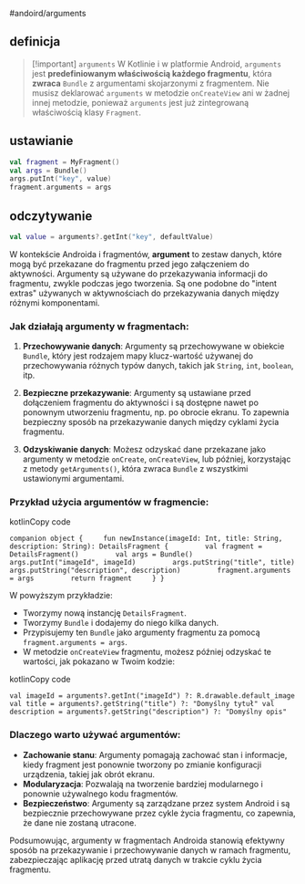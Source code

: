 #andoird/arguments

## definicja
>[!important] `arguments`
> W Kotlinie i w platformie Android, `arguments` jest
>  **predefiniowanym właściwością każdego fragmentu**, 
>  która **zwraca** `Bundle` z argumentami skojarzonymi z fragmentem. 
>  Nie musisz deklarować `arguments` w metodzie `onCreateView` ani w żadnej innej metodzie, ponieważ `arguments` jest już zintegrowaną właściwością klasy `Fragment`.

## ustawianie
```kotlin
val fragment = MyFragment()
val args = Bundle()
args.putInt("key", value)
fragment.arguments = args

```


## odczytywanie
```kotlin
val value = arguments?.getInt("key", defaultValue)

```


W kontekście Androida i fragmentów, **argument** to zestaw danych, które mogą być przekazane do fragmentu przed jego załączeniem do aktywności. Argumenty są używane do przekazywania informacji do fragmentu, zwykle podczas jego tworzenia. Są one podobne do "intent extras" używanych w aktywnościach do przekazywania danych między różnymi komponentami.

### Jak działają argumenty w fragmentach:

1. **Przechowywanie danych**: Argumenty są przechowywane w obiekcie `Bundle`, który jest rodzajem mapy klucz-wartość używanej do przechowywania różnych typów danych, takich jak `String`, `int`, `boolean`, itp.
    
2. **Bezpieczne przekazywanie**: Argumenty są ustawiane przed dołączeniem fragmentu do aktywności i są dostępne nawet po ponownym utworzeniu fragmentu, np. po obrocie ekranu. To zapewnia bezpieczny sposób na przekazywanie danych między cyklami życia fragmentu.
    
3. **Odzyskiwanie danych**: Możesz odzyskać dane przekazane jako argumenty w metodzie `onCreate`, `onCreateView`, lub później, korzystając z metody `getArguments()`, która zwraca `Bundle` z wszystkimi ustawionymi argumentami.
    

### Przykład użycia argumentów w fragmencie:

kotlinCopy code

`companion object {     fun newInstance(imageId: Int, title: String, description: String): DetailsFragment {         val fragment = DetailsFragment()         val args = Bundle()         args.putInt("imageId", imageId)         args.putString("title", title)         args.putString("description", description)         fragment.arguments = args         return fragment     } }`

W powyższym przykładzie:

- Tworzymy nową instancję `DetailsFragment`.
- Tworzymy `Bundle` i dodajemy do niego kilka danych.
- Przypisujemy ten `Bundle` jako argumenty fragmentu za pomocą `fragment.arguments = args`.
- W metodzie `onCreateView` fragmentu, możesz później odzyskać te wartości, jak pokazano w Twoim kodzie:

kotlinCopy code

`val imageId = arguments?.getInt("imageId") ?: R.drawable.default_image val title = arguments?.getString("title") ?: "Domyślny tytuł" val description = arguments?.getString("description") ?: "Domyślny opis"`

### Dlaczego warto używać argumentów:

- **Zachowanie stanu**: Argumenty pomagają zachować stan i informacje, kiedy fragment jest ponownie tworzony po zmianie konfiguracji urządzenia, takiej jak obrót ekranu.
- **Modularyzacja**: Pozwalają na tworzenie bardziej modularnego i ponownie używalnego kodu fragmentów.
- **Bezpieczeństwo**: Argumenty są zarządzane przez system Android i są bezpiecznie przechowywane przez cykle życia fragmentu, co zapewnia, że dane nie zostaną utracone.

Podsumowując, argumenty w fragmentach Androida stanowią efektywny sposób na przekazywanie i przechowywanie danych w ramach fragmentu, zabezpieczając aplikację przed utratą danych w trakcie cyklu życia fragmentu.







